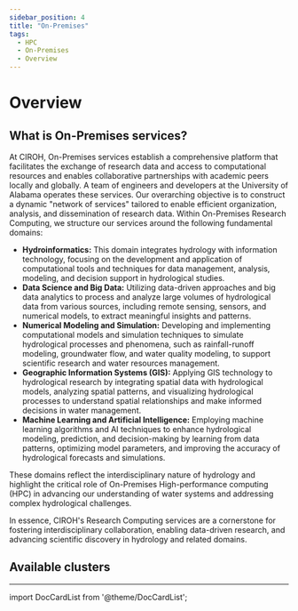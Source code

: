 ```yaml
---
sidebar_position: 4
title: "On-Premises"
tags:
  - HPC
  - On-Premises
  - Overview
---
```


# Overview

## What is On-Premises services?

At CIROH, On-Premises services establish a comprehensive platform that facilitates the exchange of research data and access to computational resources and enables collaborative partnerships with academic peers locally and globally. A team of engineers and developers at the University of Alabama operates these services. Our overarching objective is to construct a dynamic "network of services" tailored to enable efficient organization, analysis, and dissemination of research data. Within On-Premises Research Computing, we structure our services around the following fundamental domains:

* **Hydroinformatics:** This domain integrates hydrology with information technology, focusing on the development and application of computational tools and techniques for data management, analysis, modeling, and decision support in hydrological studies.
* **Data Science and Big Data:** Utilizing data-driven approaches and big data analytics to process and analyze large volumes of hydrological data from various sources, including remote sensing, sensors, and numerical models, to extract meaningful insights and patterns.
* **Numerical Modeling and Simulation:** Developing and implementing computational models and simulation techniques to simulate hydrological processes and phenomena, such as rainfall-runoff modeling, groundwater flow, and water quality modeling, to support scientific research and water resources management.
* **Geographic Information Systems (GIS):** Applying GIS technology to hydrological research by integrating spatial data with hydrological models, analyzing spatial patterns, and visualizing hydrological processes to understand spatial relationships and make informed decisions in water management.
* **Machine Learning and Artificial Intelligence:** Employing machine learning algorithms and AI techniques to enhance hydrological modeling, prediction, and decision-making by learning from data patterns, optimizing model parameters, and improving the accuracy of hydrological forecasts and simulations.

These domains reflect the interdisciplinary nature of hydrology and highlight the critical role of On-Premises High-performance computing (HPC) in advancing our understanding of water systems and addressing complex hydrological challenges.

In essence, CIROH's Research Computing services are a cornerstone for fostering interdisciplinary collaboration, enabling data-driven research, and advancing scientific discovery in hydrology and related domains.

## Available clusters



------------------------------------------------

import DocCardList from '@theme/DocCardList';

<DocCardList />